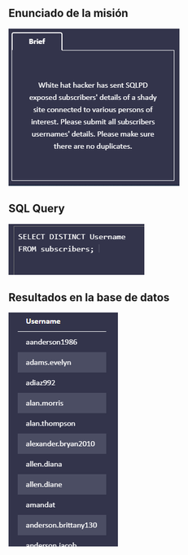 ## Enunciado de la misión

![Enunciado](https://github.com/alafa/theegg_ai/blob/master/tarea_43/images/5.1.PNG?raw=true)

## SQL Query

![sql_query](https://github.com/alafa/theegg_ai/blob/master/tarea_43/images/5.2.PNG?raw=true)

## Resultados en la base de datos

![result](https://github.com/alafa/theegg_ai/blob/master/tarea_43/images/5.3.PNG?raw=true)